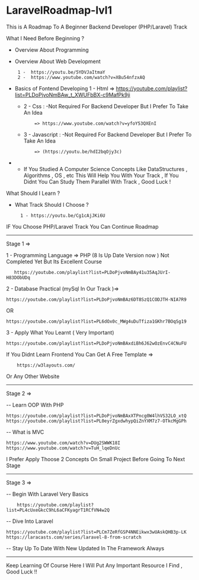# LaravelRoadmap-lvl1
This is A Roadmap To A Beginner Backend Developer (PHP/Laravel) Track


What I Need Before Beginning ? 

- Overview About Programming 


- Overview About Web Development

       1 -  https://youtu.be/5YDVJaItmaY       
       2 -  https://www.youtube.com/watch?v=XBu54nfzxAQ
       
- Basics of Fontend Developing
     1 - Html => 
       https://youtube.com/playlist?list=PLDoPjvoNmBAw_t_XWUFbBX-c9MafPk9ji
    - 2 - Css :
        -Not Required For Backend Developer But I Prefer To Take An Idea 
            
              => https://www.youtube.com/watch?v=yfoY53QXEnI
    - 3 - Javascript :
         -Not Required For Backend Developer But I Prefer To Take An Idea 
              
              => (https://youtu.be/hdI2bqOjy3c)

- * If You Studied A Computer Science Concepts Like DataStructures , Algorithms , OS , etc This Will Help You With Your Track ,
      If You Didnt You Can Study Them Parallel With Track , Good Luck ! 
      

     
What Should I Learn ? 

- What Track Should I Choose ?
        
        1 - https://youtu.be/Cg1cAjJKi6U
        
IF You Choose PHP/Laravel Track You Can Continue Roadmap

-------------------------------------------------------------------------------------------------------

Stage 1 =>

1 - Programming Language => PHP (8 Is Up Date Version now )
        Not Completed Yet But Its Excellent Course 
              
       https://youtube.com/playlist?list=PLDoPjvoNmBAy41u35AqJUrI-H83DObUDq 
    
2 - Database Practical (mySql In Our Track )=>
    
    https://youtube.com/playlist?list=PLDoPjvoNmBAz6DT8SzQ1CODJTH-NIA7R9
OR
    
    https://youtube.com/playlist?list=PL6dOx0c_MWg4uDuTfiza1GKhr7BOqSg19
    
3 - Apply What You Learnt ( Very Important)
    
    https://youtube.com/playlist?list=PLDoPjvoNmBAxdiBh6J62wOzEnvC4CNuFU 
If You Didnt Learn Frontend You Can Get A Free Template =>
        
        https://w3layouts.com/ 
 Or Any Other Website
        
-----------------------------------------------------------------------------------------------------------------

Stage 2 =>

-- Learn OOP With PHP 
    
    https://youtube.com/playlist?list=PLDoPjvoNmBAxXTPncg0W4lhVS32LO_xtQ
    https://youtube.com/playlist?list=PL0eyrZgxdwhypQiZnYXM7z7-OTkcMgGPh
    
-- What is MVC
    
    https://www.youtube.com/watch?v=DUg2SWWK18I
    https://www.youtube.com/watch?v=TuH_lqeDnUc
    
I Prefer Apply Thoose 2 Concepts On Small Project Before Going To Next Stage
    
-------------------------------------------------------------------------------------------------------------------------------------

Stage 3 =>

-- Begin With Laravel Very Basics
        
        https://youtube.com/playlist?list=PL4cUxeGkcC9hL6aCFKyagrT1RCfVN4w2Q
        
-- Dive Into Laravel 
    
    https://youtube.com/playlist?list=PLCm7ZeRfGSP4NNEikwx3wUAskQHB3p-LK
    https://laracasts.com/series/laravel-8-from-scratch
    
-- Stay Up To Date With New Updated In The Framework Always


--------------------------------------------------------------------------------------

Keep Learning Of Course Here I Will Put Any Important Resource I Find  , Good Luck !!


        

    

